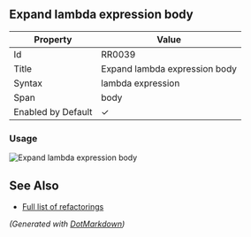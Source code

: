 ## Expand lambda expression body

| Property           | Value                         |
| ------------------ | ----------------------------- |
| Id                 | RR0039                        |
| Title              | Expand lambda expression body |
| Syntax             | lambda expression             |
| Span               | body                          |
| Enabled by Default | &#x2713;                      |

### Usage

![Expand lambda expression body](../../images/refactorings/ExpandLambdaExpressionBody.png)

## See Also

* [Full list of refactorings](Refactorings.md)


*\(Generated with [DotMarkdown](http://github.com/JosefPihrt/DotMarkdown)\)*